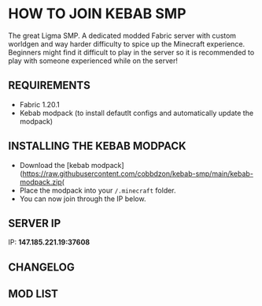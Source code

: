 # HOW TO JOIN KEBAB SMP
The great Ligma SMP. A dedicated modded Fabric server with custom worldgen and way harder difficulty to spice up the Minecraft experience. Beginners might find it difficult to play in the server so it is recommended to play with someone experienced while on the server!

## REQUIREMENTS
- Fabric 1.20.1
- Kebab modpack (to install defautlt configs and automatically update the modpack)

## INSTALLING THE KEBAB MODPACK
- Download the [kebab modpack](https://raw.githubusercontent.com/cobbdzon/kebab-smp/main/kebab-modpack.zip(
- Place the modpack into your `/.minecraft` folder.
- You can now join through the IP below.

## SERVER IP
IP: **147.185.221.19:37608**

## CHANGELOG

## MOD LIST
